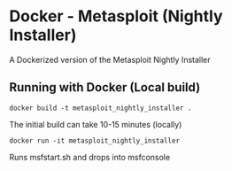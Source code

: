 # Docker - Metasploit (Nightly Installer)

A Dockerized version of the Metasploit Nightly Installer

## Running with Docker (Local build)

```
docker build -t metasploit_nightly_installer .
```

The initial build can take 10-15 minutes (locally)

```
docker run -it metasploit_nightly_installer
```

Runs msfstart.sh and drops into msfconsole
